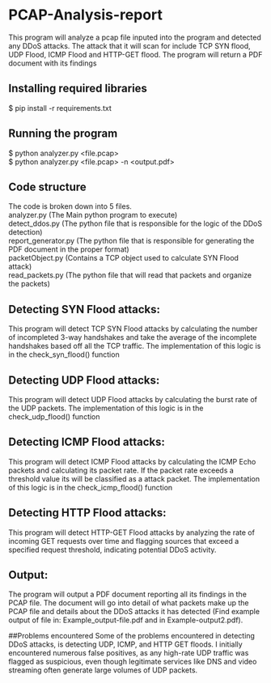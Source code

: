 # PCAP-Analysis-report
This program will analyze a pcap file inputed into the program and detected any DDoS attacks. The attack that it will scan for include TCP SYN flood, UDP Flood, ICMP Flood and HTTP-GET flood. The program will return a PDF document with its findings
## Installing required libraries
$ pip install -r requirements.txt
## Running the program 
$ python analyzer.py <file.pcap> <br> $ python analyzer.py <file.pcap> -n <output.pdf>

## Code structure
The code is broken down into 5 files. <br>
analyzer.py (The Main python program to execute) <br> detect_ddos.py (The python file that is responsible for the logic of the DDoS detection) <br> report_generator.py (The python file that is responsible for generating the PDF document in the proper format) <br> packetObject.py (Contains a TCP object used to calculate SYN Flood attack) <br>read_packets.py (The python file that will read that packets and organize the packets)

## Detecting SYN Flood attacks: 
This program will detect TCP SYN Flood attacks by calculating the number of incompleted 3-way handshakes and take the average of the incomplete handshakes based off all the TCP traffic. The implementation of this logic is in the check_syn_flood() function

## Detecting UDP Flood attacks:
This program will detect UDP Flood attacks by calculating the burst rate of the UDP packets.
The implementation of this logic is in the check_udp_flood() function


## Detecting ICMP Flood attacks:
This program will detect ICMP Flood attacks by calculating the ICMP Echo packets and calculating its packet rate. If the packet rate exceeds a threshold value its will be classified as a attack packet. The implementation of this logic is in the check_icmp_flood() function

## Detecting HTTP Flood attacks:
This program will detect HTTP-GET Flood attacks by analyzing the rate of incoming GET requests over time and flagging sources that exceed a specified request threshold, indicating potential DDoS activity. 



## Output:
The program will output a PDF document reporting all its findings in the PCAP file. The document will go into detail of what packets make up the PCAP file and details about the DDoS attacks it has detected (Find example output of file in: Example_output-file.pdf and in Example-output2.pdf). 

##Problems encountered
Some of the problems encountered in detecting DDoS attacks, is detecting UDP, ICMP, and HTTP GET floods. I initially encountered numerous false positives, as any high-rate UDP traffic
was flagged as suspicious, even though legitimate services like DNS and video streaming
often generate large volumes of UDP packets.
